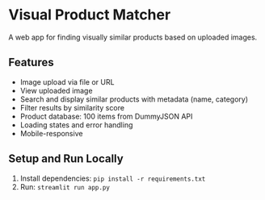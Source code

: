 # Visual Product Matcher

A web app for finding visually similar products based on uploaded images.

## Features
- Image upload via file or URL
- View uploaded image
- Search and display similar products with metadata (name, category)
- Filter results by similarity score
- Product database: 100 items from DummyJSON API
- Loading states and error handling
- Mobile-responsive

## Setup and Run Locally
1. Install dependencies: `pip install -r requirements.txt`
2. Run: `streamlit run app.py`

